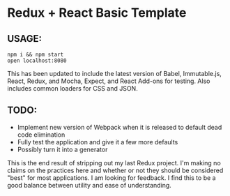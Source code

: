 # Redux + React Basic Template
## USAGE:
```
npm i && npm start
open localhost:8080
```

This has been updated to include the latest version of Babel, Immutable.js, React, Redux, and Mocha, Expect, and React Add-ons for testing. Also includes common loaders for CSS and JSON.

## TODO:
* Implement new version of Webpack when it is released to default dead code elimination
* Fully test the application and give it a few more defaults
* Possibly turn it into a generator

This is the end result of stripping out my last Redux project. I'm making no claims on the practices here and whether or not they should be considered "best" for most applications. I am looking for feedback. I find this to be a good balance between utility and ease of understanding.
